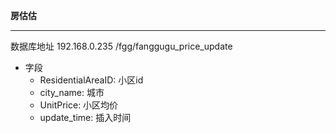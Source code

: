 
**房估估**
***

数据库地址 192.168.0.235 /fgg/fanggugu_price_update
+ 字段
    + ResidentialAreaID: 小区id
    + city_name: 城市
    + UnitPrice: 小区均价
    + update_time: 插入时间
